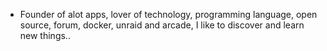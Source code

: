 - Founder of alot apps, lover of technology, programming language, open source, forum, docker, unraid and arcade, I like to discover and learn new things..
  <br>















































































































































































































































































































































































































































































































































































